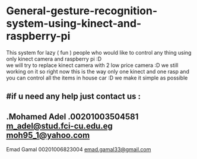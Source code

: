 # General-gesture-recognition-system-using-kinect-and-raspberry-pi
This system for lazy ( fun )  people who would like to control any thing using only kinect camera and raspberry pi :D  
we will try to replace kinect camera with 2 low price camera :D we still working on it  so right now this is the way only one 
kinect and one rasp and you can control all the items in house car :D  we make it simple as possible 

#if u need any help just contact us : 
------------------ 
 .Mohamed Adel 
 .00201003504581 
 m_adel@stud.fci-cu.edu.eg 
 moh95_1@yahoo.com 
 ------------------ 
 Emad Gamal 
 00201006823004 
 emad.gamal33@gmail.com 
